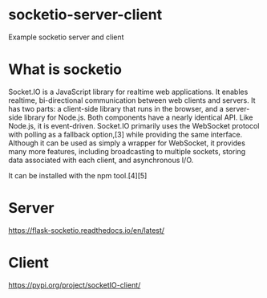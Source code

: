 # socketio-server-client
Example socketio server and client

# What is socketio 
Socket.IO is a JavaScript library for realtime web applications. It enables realtime, bi-directional communication between web clients and servers. It has two parts: a client-side library that runs in the browser,
and a server-side library for Node.js. Both components have a nearly identical API. Like Node.js, it is event-driven.
Socket.IO primarily uses the WebSocket protocol with polling as a fallback option,[3] while providing the same interface. 
Although it can be used as simply a wrapper for WebSocket, it provides many more features, including broadcasting to multiple sockets, storing data associated with each client, and asynchronous I/O.

It can be installed with the npm tool.[4][5]

# Server 
https://flask-socketio.readthedocs.io/en/latest/

# Client 
https://pypi.org/project/socketIO-client/

